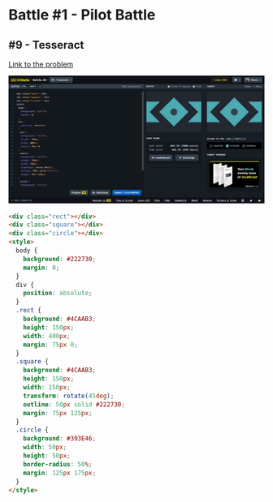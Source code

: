 # Battle #1 - Pilot Battle

## #9 - Tesseract

[Link to the problem](https://cssbattle.dev/play/9)

![result](./images/009_tesseract.png)

```html
<div class="rect"></div>
<div class="square"></div>
<div class="circle"></div>
<style>
  body {
    background: #222730;
    margin: 0;
  }
  div {
    position: absolute;
  }
  .rect {
    background: #4CAAB3;
    height: 150px;
    width: 400px;
    margin: 75px 0;
  }
  .square {
    background: #4CAAB3;
    height: 150px;
    width: 150px;
    transform: rotate(45deg);
    outline: 50px solid #222730;
    margin: 75px 125px;
  }
  .circle {
    background: #393E46;
    width: 50px;
    height: 50px;
    border-radius: 50%;
    margin: 125px 175px;
  }
</style>
```
